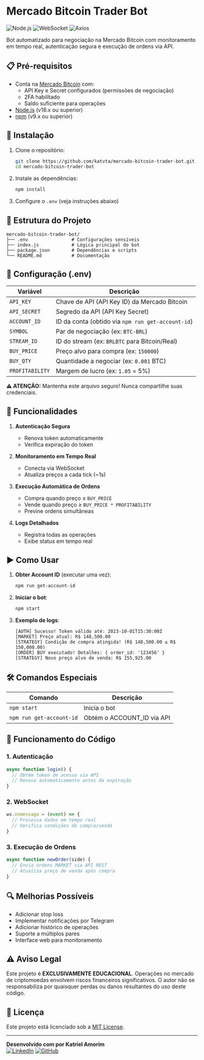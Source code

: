 # Mercado Bitcoin Trader Bot

![Node.js](https://img.shields.io/badge/Node.js-339933?style=for-the-badge&logo=node.js&logoColor=white)
![WebSocket](https://img.shields.io/badge/WebSocket-000000?style=for-the-badge&logo=websocket&logoColor=white)
![Axios](https://img.shields.io/badge/Axios-5A29E4?style=for-the-badge&logo=axios&logoColor=white)

Bot automatizado para negociação na Mercado Bitcoin com monitoramento em tempo real, autenticação segura e execução de ordens via API.

## 📋 Pré-requisitos

- Conta na [Mercado Bitcoin](https://www.mercadobitcoin.com.br/) com:
  - API Key e Secret configurados (permissões de negociação)
  - 2FA habilitado
  - Saldo suficiente para operações
- [Node.js](https://nodejs.org/) (v18.x ou superior)
- [npm](https://www.npmjs.com/) (v9.x ou superior)

## 🚀 Instalação

1. Clone o repositório:
   ```bash
   git clone https://github.com/katvta/mercado-bitcoin-trader-bot.git
   cd mercado-bitcoin-trader-bot
   ```

2. Instale as dependências:
   ```bash
   npm install
   ```

3. Configure o `.env` (veja instruções abaixo)

## 📂 Estrutura do Projeto

```
mercado-bitcoin-trader-bot/
├── .env                # Configurações sensíveis
├── index.js            # Lógica principal do bot
├── package.json        # Dependências e scripts
└── README.md           # Documentação
```

## 🔧 Configuração (.env)

| Variável         | Descrição                                                                 |
|------------------|---------------------------------------------------------------------------|
| `API_KEY`        | Chave de API (API Key ID) da Mercado Bitcoin                             |
| `API_SECRET`     | Segredo da API (API Key Secret)                                          |
| `ACCOUNT_ID`     | ID da conta (obtido via `npm run get-account-id`)                        |
| `SYMBOL`         | Par de negociação (ex: `BTC-BRL`)                                        |
| `STREAM_ID`      | ID do stream (ex: `BRLBTC` para Bitcoin/Real)                            |
| `BUY_PRICE`      | Preço alvo para compra (ex: `150000`)                                    |
| `BUY_QTY`        | Quantidade a negociar (ex: `0.001` BTC)                                  |
| `PROFITABILITY`  | Margem de lucro (ex: `1.05` = 5%)                                        |

**⚠️ ATENÇÃO:** Mantenha este arquivo seguro! Nunca compartilhe suas credenciais.

## 🤖 Funcionalidades

1. **Autenticação Segura**  
   - Renova token automaticamente
   - Verifica expiração do token

2. **Monitoramento em Tempo Real**  
   - Conecta via WebSocket
   - Atualiza preços a cada tick (~1s)

3. **Execução Automática de Ordens**  
   - Compra quando preço ≤ `BUY_PRICE`
   - Vende quando preço ≥ `BUY_PRICE * PROFITABILITY`
   - Previne ordens simultâneas

4. **Logs Detalhados**  
   - Registra todas as operações
   - Exibe status em tempo real

## ▶️ Como Usar

1. **Obter Account ID** (executar uma vez):
   ```bash
   npm run get-account-id
   ```

2. **Iniciar o bot**:
   ```bash
   npm start
   ```

3. **Exemplo de logs**:
   ```
   [AUTH] Sucesso! Token válido até: 2023-10-01T15:30:00Z
   [MARKET] Preço atual: R$ 148,500.00
   [STRATEGY] Condição de compra atingida! (R$ 148,500.00 ≤ R$ 150,000.00)
   [ORDER] BUY executado! Detalhes: { order_id: '123456' }
   [STRATEGY] Novo preço alvo de venda: R$ 155,925.00
   ```

## 🛠️ Comandos Especiais

| Comando                     | Descrição                          |
|-----------------------------|------------------------------------|
| `npm start`                 | Inicia o bot                       |
| `npm run get-account-id`    | Obtém o ACCOUNT_ID via API         |

## 🧩 Funcionamento do Código

### 1. Autenticação
```javascript
async function login() {
  // Obtém token de acesso via API
  // Renova automaticamente antes da expiração
}
```

### 2. WebSocket
```javascript
ws.onmessage = (event) => {
  // Processa dados em tempo real
  // Verifica condições de compra/venda
}
```

### 3. Execução de Ordens
```javascript
async function newOrder(side) {
  // Envia ordens MARKET via API REST
  // Atualiza preço de venda após compra
}
```

## 🔍 Melhorias Possíveis

- Adicionar stop loss
- Implementar notificações por Telegram
- Adicionar histórico de operações
- Suporte a múltiplos pares
- Interface web para monitoramento

## ⚠️ Aviso Legal

Este projeto é **EXCLUSIVAMENTE EDUCACIONAL**. Operações no mercado de criptomoedas envolvem riscos financeiros significativos. O autor não se responsabiliza por quaisquer perdas ou danos resultantes do uso deste código.

## 📄 Licença

Este projeto está licenciado sob a [MIT License](LICENSE).

---

**Desenvolvido com por Katriel Amorim**  
[![LinkedIn](https://img.shields.io/badge/LinkedIn-0077B5?style=flat&logo=linkedin&logoColor=white)](https://linkedin.com/in/katriel-amorim-a330b4322/)
[![GitHub](https://img.shields.io/badge/GitHub-100000?style=flat&logo=github&logoColor=white)](https://github.com/katvta)
